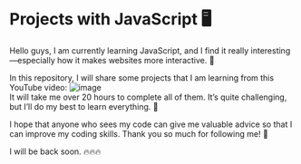 # Projects with JavaScript 🖥️
Hello guys, I am currently learning JavaScript, and I find it really interesting—especially how it makes websites more interactive. 🧩

In this repository, I will share some projects that I am learning from this YouTube video:
![image](https://github.com/user-attachments/assets/65d4a6ed-1290-4a07-8c20-a4607fb3c739) <br>
It will take me over 20 hours to complete all of them. It’s quite challenging, but I’ll do my best to learn everything. 📑

I hope that anyone who sees my code can give me valuable advice so that I can improve my coding skills. Thank you so much for following me!  💖

I will be back soon. 🔥🔥🔥
